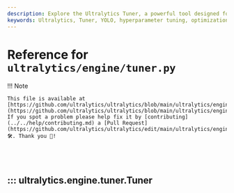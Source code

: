 ```yaml
---
description: Explore the Ultralytics Tuner, a powerful tool designed for hyperparameter tuning of YOLO models to optimize performance across various tasks like object detection, image classification, and more.
keywords: Ultralytics, Tuner, YOLO, hyperparameter tuning, optimization, object detection, image classification, instance segmentation, pose estimation, multi-object tracking
---
```


# Reference for `ultralytics/engine/tuner.py`

!!! Note

    This file is available at [https://github.com/ultralytics/ultralytics/blob/main/ultralytics/engine/tuner.py](https://github.com/ultralytics/ultralytics/blob/main/ultralytics/engine/tuner.py). If you spot a problem please help fix it by [contributing](../../help/contributing.md) a [Pull Request](https://github.com/ultralytics/ultralytics/edit/main/ultralytics/engine/tuner.py) 🛠️. Thank you 🙏!

<br><br>

## ::: ultralytics.engine.tuner.Tuner

<br><br>
